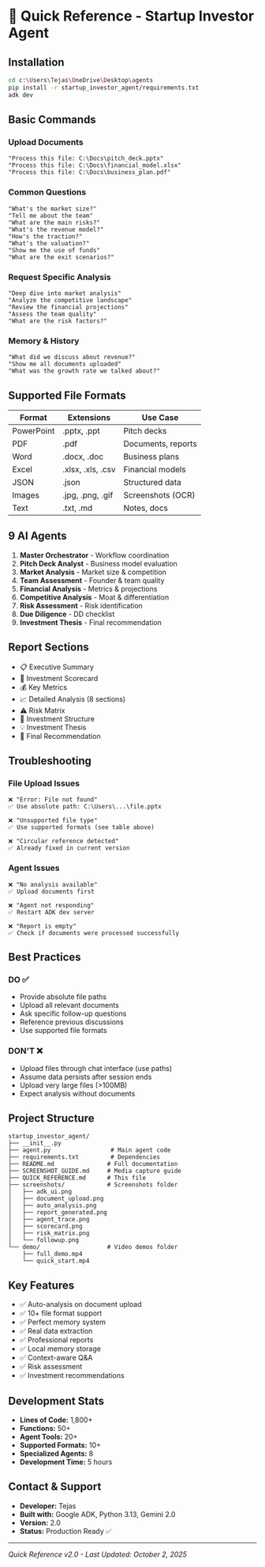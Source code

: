 # 🚀 Quick Reference - Startup Investor Agent

## Installation
```bash
cd c:\Users\Tejas\OneDrive\Desktop\agents
pip install -r startup_investor_agent/requirements.txt
adk dev
```

## Basic Commands

### Upload Documents
```
"Process this file: C:\Docs\pitch_deck.pptx"
"Process this file: C:\Docs\financial_model.xlsx"
"Process this file: C:\Docs\business_plan.pdf"
```

### Common Questions
```
"What's the market size?"
"Tell me about the team"
"What are the main risks?"
"What's the revenue model?"
"How's the traction?"
"What's the valuation?"
"Show me the use of funds"
"What are the exit scenarios?"
```

### Request Specific Analysis
```
"Deep dive into market analysis"
"Analyze the competitive landscape"
"Review the financial projections"
"Assess the team quality"
"What are the risk factors?"
```

### Memory & History
```
"What did we discuss about revenue?"
"Show me all documents uploaded"
"What was the growth rate we talked about?"
```

## Supported File Formats

| Format | Extensions | Use Case |
|--------|-----------|----------|
| PowerPoint | .pptx, .ppt | Pitch decks |
| PDF | .pdf | Documents, reports |
| Word | .docx, .doc | Business plans |
| Excel | .xlsx, .xls, .csv | Financial models |
| JSON | .json | Structured data |
| Images | .jpg, .png, .gif | Screenshots (OCR) |
| Text | .txt, .md | Notes, docs |

## 9 AI Agents

1. **Master Orchestrator** - Workflow coordination
2. **Pitch Deck Analyst** - Business model evaluation
3. **Market Analysis** - Market size & competition
4. **Team Assessment** - Founder & team quality
5. **Financial Analysis** - Metrics & projections
6. **Competitive Analysis** - Moat & differentiation
7. **Risk Assessment** - Risk identification
8. **Due Diligence** - DD checklist
9. **Investment Thesis** - Final recommendation

## Report Sections

- 📋 Executive Summary
- 🎯 Investment Scorecard
- 💰 Key Metrics
- 📈 Detailed Analysis (8 sections)
- ⚠️ Risk Matrix
- 💼 Investment Structure
- 💡 Investment Thesis
- 🎯 Final Recommendation

## Troubleshooting

### File Upload Issues
```
❌ "Error: File not found"
✅ Use absolute path: C:\Users\...\file.pptx

❌ "Unsupported file type"
✅ Use supported formats (see table above)

❌ "Circular reference detected"
✅ Already fixed in current version
```

### Agent Issues
```
❌ "No analysis available"
✅ Upload documents first

❌ "Agent not responding"
✅ Restart ADK dev server

❌ "Report is empty"
✅ Check if documents were processed successfully
```

## Best Practices

### DO ✅
- Provide absolute file paths
- Upload all relevant documents
- Ask specific follow-up questions
- Reference previous discussions
- Use supported file formats

### DON'T ❌
- Upload files through chat interface (use paths)
- Assume data persists after session ends
- Upload very large files (>100MB)
- Expect analysis without documents

## Project Structure
```
startup_investor_agent/
├── __init__.py
├── agent.py                 # Main agent code
├── requirements.txt         # Dependencies
├── README.md               # Full documentation
├── SCREENSHOT_GUIDE.md     # Media capture guide
├── QUICK_REFERENCE.md      # This file
├── screenshots/            # Screenshots folder
│   ├── adk_ui.png
│   ├── document_upload.png
│   ├── auto_analysis.png
│   ├── report_generated.png
│   ├── agent_trace.png
│   ├── scorecard.png
│   ├── risk_matrix.png
│   └── followup.png
└── demo/                   # Video demos folder
    ├── full_demo.mp4
    └── quick_start.mp4
```

## Key Features

- ✅ Auto-analysis on document upload
- ✅ 10+ file format support
- ✅ Perfect memory system
- ✅ Real data extraction
- ✅ Professional reports
- ✅ Local memory storage
- ✅ Context-aware Q&A
- ✅ Risk assessment
- ✅ Investment recommendations

## Development Stats

- **Lines of Code:** 1,800+
- **Functions:** 50+
- **Agent Tools:** 20+
- **Supported Formats:** 10+
- **Specialized Agents:** 8
- **Development Time:** 5 hours

## Contact & Support

- **Developer:** Tejas
- **Built with:** Google ADK, Python 3.13, Gemini 2.0
- **Version:** 2.0
- **Status:** Production Ready ✅

---

*Quick Reference v2.0 - Last Updated: October 2, 2025*
